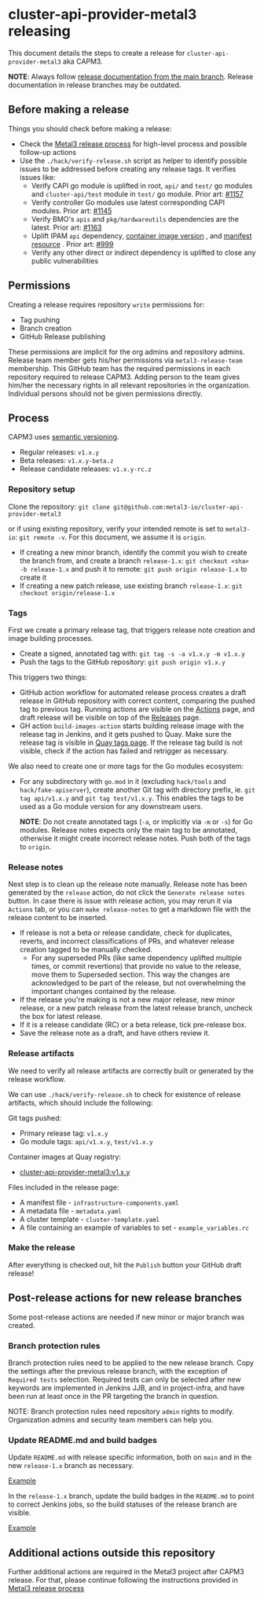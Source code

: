 # cluster-api-provider-metal3 releasing

This document details the steps to create a release for
`cluster-api-provider-metal3` aka CAPM3.

**NOTE**: Always follow
[release documentation from the main branch](https://github.com/metal3-io/cluster-api-provider-metal3/blob/main/docs/releasing.md).
Release documentation in release branches may be outdated.

## Before making a release

Things you should check before making a release:

- Check the
  [Metal3 release process](https://github.com/metal3-io/metal3-docs/blob/main/processes/releasing.md)
  for high-level process and possible follow-up actions
- Use the `./hack/verify-release.sh` script as helper to identify possible
  issues to be addressed before creating any release tags. It verifies issues
  like:
   - Verify CAPI go module is uplifted in root, `api/` and `test/` go modules and
    `cluster-api/test` module in `test/` go module. Prior art:
    [#1157](https://github.com/metal3-io/cluster-api-provider-metal3/pull/1157)
   - Verify controller Go modules use latest corresponding CAPI modules. Prior art:
     [#1145](https://github.com/metal3-io/cluster-api-provider-metal3/pull/1145)
   - Verify BMO's `apis` and `pkg/hardwareutils` dependencies are the latest. Prior
     art:
     [#1163](https://github.com/metal3-io/cluster-api-provider-metal3/pull/1163)
   - Uplift IPAM `api` dependency,
     [container image version](https://github.com/metal3-io/cluster-api-provider-metal3/blob/release-1.9/config/ipam/image_patch.yaml)
     , and
     [manifest resource](https://github.com/metal3-io/cluster-api-provider-metal3/blob/release-1.9/config/ipam/kustomization.yaml)
     . Prior art:
     [#999](https://github.com/metal3-io/cluster-api-provider-metal3/pull/999)
   - Verify any other direct or indirect dependency is uplifted to close any
     public vulnerabilities

## Permissions

Creating a release requires repository `write` permissions for:

- Tag pushing
- Branch creation
- GitHub Release publishing

These permissions are implicit for the org admins and repository admins.
Release team member gets his/her permissions via `metal3-release-team`
membership. This GitHub team has the required permissions in each repository
required to release CAPM3. Adding person to the team gives him/her the necessary
rights  in all relevant repositories in the organization. Individual persons
should not be given permissions directly.

## Process

CAPM3 uses [semantic versioning](https://semver.org).

- Regular releases: `v1.x.y`
- Beta releases: `v1.x.y-beta.z`
- Release candidate releases: `v1.x.y-rc.z`

### Repository setup

Clone the repository:
`git clone git@github.com:metal3-io/cluster-api-provider-metal3`

or if using existing repository, verify your intended remote is set to
`metal3-io`: `git remote -v`. For this document, we assume it is `origin`.

- If creating a new minor branch, identify the commit you wish to create the
  branch from, and create a branch `release-1.x`:
  `git checkout <sha> -b release-1.x` and push it to remote:
  `git push origin release-1.x` to create it
- If creating a new patch release, use existing branch `release-1.x`:
  `git checkout origin/release-1.x`

### Tags

First we create a primary release tag, that triggers release note creation and
image building processes.

- Create a signed, annotated tag with: `git tag -s -a v1.x.y -m v1.x.y`
- Push the tags to the GitHub repository: `git push origin v1.x.y`

This triggers two things:

- GitHub action workflow for automated release process creates a draft release
  in GitHub repository with correct content, comparing the pushed tag to
  previous tag. Running actions are visible on the
  [Actions](https://github.com/metal3-io/cluster-api-provider-metal3/actions)
  page, and draft release will be visible on top of the
  [Releases](https://github.com/metal3-io/cluster-api-provider-metal3/releases)
  page.
- GH action `build-images-action` starts building release image with the release
  tag in Jenkins, and it gets pushed to Quay. Make sure the release tag is
  visible in
  [Quay tags page](https://quay.io/repository/metal3-io/cluster-api-provider-metal3?tab=tags).
  If the release tag build is not visible, check if the action has failed and
  retrigger as necessary.

We also need to create one or more tags for the Go modules ecosystem:

- For any subdirectory with `go.mod` in it (excluding `hack/tools` and
  `hack/fake-apiserver`), create another Git tag with directory prefix, ie.
  `git tag api/v1.x.y` and `git tag test/v1.x.y`. This enables the
  tags to be used as a Go module version for any downstream users.

  **NOTE**: Do not create annotated tags (`-a`, or implicitly via `-m` or `-s`)
  for Go modules. Release notes expects only the main tag to be annotated,
  otherwise it might create incorrect release notes. Push both of the tags to
  `origin`.

### Release notes

Next step is to clean up the release note manually. Release note has been
generated by the `release` action, do not click the `Generate release notes`
button. In case there is issue with release action, you may rerun it via
`Actions` tab, or you can `make release-notes` to get a markdown file with
the release content to be inserted.

- If release is not a beta or release candidate, check for duplicates, reverts,
  and incorrect classifications of PRs, and whatever release creation tagged to
  be manually checked.
   - For any superseded PRs (like same dependency uplifted multiple times, or
     commit revertions) that provide no value to the release, move them to
     Superseded section. This way the changes are acknowledged to be part of the
     release, but not overwhelming the important changes contained by the
     release.
- If the release you're making is not a new major release, new minor release,
  or a new patch release from the latest release branch, uncheck the box for
  latest release.
- If it is a release candidate (RC) or a beta release, tick pre-release box.
- Save the release note as a draft, and have others review it.

### Release artifacts

We need to verify all release artifacts are correctly built or generated by
the release workflow.

We can use `./hack/verify-release.sh` to check for existence of release artifacts,
which should include the following:

Git tags pushed:

- Primary release tag: `v1.x.y`
- Go module tags: `api/v1.x.y`, `test/v1.x.y`

Container images at Quay registry:

- [cluster-api-provider-metal3:v1.x.y](https://quay.io/repository/metal3-io/cluster-api-provider-metal3?tab=tags)

Files included in the release page:

- A manifest file - `infrastructure-components.yaml`
- A metadata file - `metadata.yaml`
- A cluster template - `cluster-template.yaml`
- A file containing an example of variables to set - `example_variables.rc`

### Make the release

After everything is checked out, hit the `Publish` button your GitHub draft
release!

## Post-release actions for new release branches

Some post-release actions are needed if new minor or major branch was created.

### Branch protection rules

Branch protection rules need to be applied to the new release branch. Copy the
settings after the previous release branch, with the exception of
`Required tests` selection. Required tests can only be selected after new
keywords are implemented in Jenkins JJB, and in project-infra, and have been run
at least once in the PR targeting the branch in question.

NOTE: Branch protection rules need repository `admin` rights to modify.
Organization admins and security team members can help you.

### Update README.md and build badges

Update `README.md` with release specific information, both on `main` and
in the new `release-1.x` branch as necessary.

[Example](https://github.com/metal3-io/cluster-api-provider-metal3/pull/949)

In the `release-1.x` branch, update the build badges in the `README.md` to point
to correct Jenkins jobs, so the build statuses of the release branch are
visible.

[Example](https://github.com/metal3-io/cluster-api-provider-metal3/pull/951)

## Additional actions outside this repository

Further additional actions are required in the Metal3 project after CAPM3
release. For that, please continue following the instructions provided in
[Metal3 release process](https://github.com/metal3-io/metal3-docs/blob/main/processes/releasing.md)

